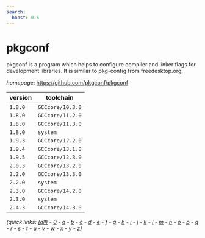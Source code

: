 ```yaml
---
search:
  boost: 0.5
---
```

# pkgconf

pkgconf is a program which helps to configure compiler and linker flags for development libraries.  It is similar to pkg-config from freedesktop.org.

*homepage*: <https://github.com/pkgconf/pkgconf>

version | toolchain
--------|----------
``1.8.0`` | ``GCCcore/10.3.0``
``1.8.0`` | ``GCCcore/11.2.0``
``1.8.0`` | ``GCCcore/11.3.0``
``1.8.0`` | ``system``
``1.9.3`` | ``GCCcore/12.2.0``
``1.9.4`` | ``GCCcore/13.1.0``
``1.9.5`` | ``GCCcore/12.3.0``
``2.0.3`` | ``GCCcore/13.2.0``
``2.2.0`` | ``GCCcore/13.3.0``
``2.2.0`` | ``system``
``2.3.0`` | ``GCCcore/14.2.0``
``2.3.0`` | ``system``
``2.4.3`` | ``GCCcore/14.3.0``


*(quick links: [(all)](../index.md) - [0](../0/index.md) - [a](../a/index.md) - [b](../b/index.md) - [c](../c/index.md) - [d](../d/index.md) - [e](../e/index.md) - [f](../f/index.md) - [g](../g/index.md) - [h](../h/index.md) - [i](../i/index.md) - [j](../j/index.md) - [k](../k/index.md) - [l](../l/index.md) - [m](../m/index.md) - [n](../n/index.md) - [o](../o/index.md) - [p](../p/index.md) - [q](../q/index.md) - [r](../r/index.md) - [s](../s/index.md) - [t](../t/index.md) - [u](../u/index.md) - [v](../v/index.md) - [w](../w/index.md) - [x](../x/index.md) - [y](../y/index.md) - [z](../z/index.md))*

